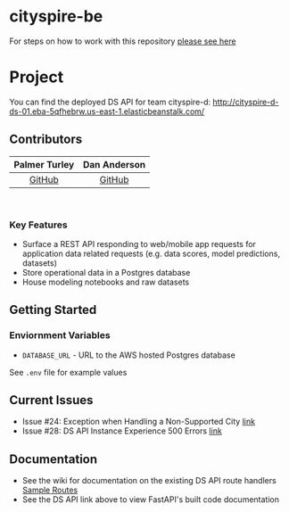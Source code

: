 # cityspire-be

For steps on how to work with this repository [please see here](https://docs.labs.lambdaschool.com/labs-spa-starter/)

# Project

You can find the deployed DS API for team cityspire-d: http://cityspire-d-ds-01.eba-5qfhebrw.us-east-1.elasticbeanstalk.com/

## Contributors

|Palmer Turley|Dan Anderson|
|:-----------:|:----------:|
|[GitHub](https://github.com/PalmerTurley34)|[GitHub](https://github.com/danoand)|

<br>

### Key Features

- Surface a REST API responding to web/mobile app requests for application data related requests (e.g. data scores, model predictions, datasets)
- Store operational data in a Postgres database
- House modeling notebooks and raw datasets

## Getting Started

### Enviornment Variables

- `DATABASE_URL` - URL to the AWS hosted Postgres database

See `.env` file for example values

## Current Issues

* Issue #24: Exception when Handling a Non-Supported City [link](https://github.com/Lambda-School-Labs/cityspire-d-ds/issues/24)
* Issue #28: DS API Instance Experience 500 Errors [link](https://github.com/Lambda-School-Labs/cityspire-d-ds/issues/28)

## Documentation

* See the wiki for documentation on the existing DS API route handlers [Sample Routes](https://github.com/Lambda-School-Labs/cityspire-d-ds/wiki/Sample-Routes)
* See the DS API link above to view FastAPI's built code documentation
